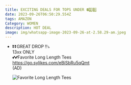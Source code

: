 ```yaml
---
title: EXCITING DEALS FOR TOPS UNDER 💲2️⃣0️⃣
date: 2023-09-26T06:50:29.554Z
tags: AMAZON
Category: WOMEN
description: HOT DEAL
image: img/whatsapp-image-2023-09-26-at-2.58.29-am.jpeg
---
```

* <!--StartFragment-->

  ⏬⏬GREAT DROP ‼️⤵️\
  13xx ONLY\
  💕💕Favorite Long Length Tees\
  <https://go.sylikes.com/eBiSbRu5qQmt>\
  (AD)

  <!--EndFragment--><!--StartFragment-->

  ![Favorite Long Length Tees](https://cloud.media-jane.com/q_auto,f_auto,w_600,h_600,dpr_2,c_limit/v1/img/deals/1892430_square.jpg)

  <!--EndFragment-->

  ![]()